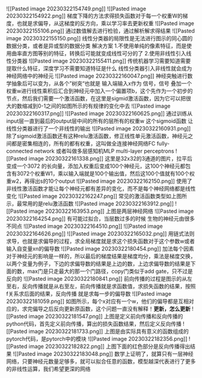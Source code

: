 ![[Pasted image 20230322154749.png]]
![[Pasted image 20230322154922.png]]
梯度下降的方法求得损失函数对于每一个权重W的梯度，也就是求偏导，从这梯度的反方向，乘以学习率去更新权重
![[Pasted image 20230322155106.png]]
通过数值解去进行检验，通过解析解求得结果
![[Pasted image 20230322155150.png]]
线性分类器的局限性是无法进行图示的同心圆的数据分类，或者是异或型的数据分类
解决方案
1.不使用单纯的像素特征，而是使用曲率直方图等别的特征，转换后可能就变成线性可分的了
2.使用非线性引入线性分类器
![[Pasted image 20230322155411.png]]
传统机器学习需要知道需要提取什么特征，深度学习不需要知道特征是什么
线性分类器引入非线性就会成为神经网络中的神经元
![[Pasted image 20230322160047.png]]
神经突触进行数学抽象后可以变为，从各个”树突“也就是 输入端输入x作为 信号，信号 叠加一个权重w进行线性乘积后汇合到神经元中加入一个偏置项b，这个先作为一个初步的节点，然后我们需要一个激活函数，在这里是sigmid激活函数，因为它可以把很大的数缩减到0-1之间的如图所示的有规律的变化中去
![[Pasted image 20230322160317.png]]
![[Pasted image 20230322160625.png]]
通过训练从input层一直到最后的output层中间的所有的层所有的权重w
这个sigmoid函数 让线性分类器进行了一个非线性的输出
![[Pasted image 20230322160931.png]]
除了sigmoid激活函数还有这种relu激活函数，修正线性单元激活函数，神经元之间都是密集相连的，所有的都有权重，这叫做全连接神经网络FC fully-connected network 或者叫做多层感知机MLP multi-layer perceptrons
![[Pasted image 20230322161338.png]]
这里是32x32的3通道的图片，拉平后变成一个3072 的长向量，添加入权重后变成100个神经元，这100个神经元都包含有3072个权重W1，乘以输入端就是100个输出值，然后这100个值就有100个权重w2，再得出s的10个output
![[Pasted image 20230322162150.png]]
使用了非线性激活函数才能让每个神经元都有差异的变化，而不是每个神经网络都是线性变化
![[Pasted image 20230322162247.png]]
常见的激活函数类型如上图所示，最常用的是relu激活函数
![[Pasted image 20230322163912.png]]
![[Pasted image 20230322163953.png]]
上图是两层神经网络
![[Pasted image 20230322164254.png]]
有可能过拟合，当层数过多的时候
生物的神经元由很多不同点
![[Pasted image 20230322164510.png]]
![[Pasted image 20230322164626.png]]
![[Pasted image 20230322165032.png]]
用链式法则求导，也就是求偏导的过程，求全局梯度就是求这个损失函数对于这个参数w或者输入自变量xn的偏导数
![[Pasted image 20230322180454.png]]
加法每个因素对于神经元的影响是一样的，所以最后的梯度结果是梯度均分，乘法是梯度交换，以两个变量为例子，下边的求偏导数的结果是上边的数，上边求偏导数的结果是下面的数，max门是只走最大的那一个门路径，copy门类似于add gate，只不过是反向的
![[Pasted image 20230322180841.png]]
前向传播的过程是图示的从左至右，反向传播就是从右至左，前向传播就是求函数值，求损失函数的结果，按照f关系求后面的结果，反向传播 就是求每一步的偏导数
![[Pasted image 20230322181059.png]]
如图所示，每个x对应有一个w，他们的偏导都是互相对应的，求完偏导之后反向更新原函数，这个问题一直没有解释！**更新，怎么更新**
![[Pasted image 20230322181547.png]]
上图是定义前向传播和反向传播的python代码，首先定义前向传播，算出的损失函数结果，然后定义反向传播
![[Pasted image 20230322181733.png]]
上图是由实际具有意义的函数组成的pytorch代码，是pytorch中的模块
![[Pasted image 20230322182356.png]]
![[Pasted image 20230322182822.png]]
上图下面的红色部分是反向传播得出结果
![[Pasted image 20230322183048.png]]
数学上证明了，就算只有一层神经网络，只要神经元数量足够多，就可以拟合任意的函数，模型越深代表进行了更多的非线性运算，我们希望更深的网络